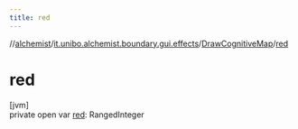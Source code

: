```yaml
---
title: red
---
```

//[alchemist](../../../index.html)/[it.unibo.alchemist.boundary.gui.effects](../index.html)/[DrawCognitiveMap](index.html)/[red](red.html)



# red



[jvm]\
private open var [red](red.html): RangedInteger




